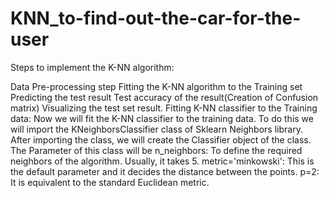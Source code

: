 # KNN_to-find-out-the-car-for-the-user
Steps to implement the K-NN algorithm:

Data Pre-processing step
Fitting the K-NN algorithm to the Training set
Predicting the test result
Test accuracy of the result(Creation of Confusion matrix)
Visualizing the test set result.
Fitting K-NN classifier to the Training data:
Now we will fit the K-NN classifier to the training data. To do this we will import the KNeighborsClassifier class of Sklearn Neighbors library. After importing the class, we will create the Classifier object of the class. The Parameter of this class will be
n_neighbors: To define the required neighbors of the algorithm. Usually, it takes 5.
metric='minkowski': This is the default parameter and it decides the distance between the points.
p=2: It is equivalent to the standard Euclidean metric.
